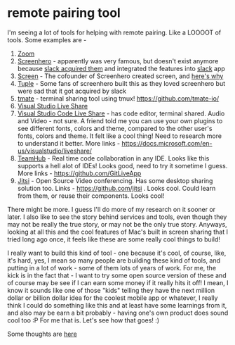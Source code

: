 # remote pairing tool

I'm seeing a lot of tools for helping with remote pairing. Like a LOOOOT
of tools. Some examples are -

1. [Zoom](https://zoom.us/)
2. [Screenhero](https://blog.screenhero.com/) - apparently was very famous, but
doesn't exist anymore because [slack acquired them](https://slack.com/intl/en-in/video-conferencing)
and integrated the features into [slack](https://slack.com/intl/en-in/) app
3. [Screen](https://screen.so/) - The cofounder of Screenhero created screen,
and [here's why](https://www.notion.so/Screen-Making-WFH-Work-57df16351a884bca8027f049698eb2ce)
4. [Tuple](https://tuple.app/) - Some fans of screenhero built this as they
loved screenhero but were sad that it got acquired by slack
5. [tmate](https://tmate.io) - terminal sharing tool using tmux! https://github.com/tmate-io/
6. [Visual Studio Live Share](https://visualstudio.microsoft.com/services/live-share/)
7. [Visual Studio Code Live Share](https://code.visualstudio.com/blogs/2017/11/15/live-share) - has
code editor, terminal shared. Audio and
Video - not sure. A friend told me you can use your own plugins to see different
fonts, colors and theme, compared to the other user's fonts, colors and theme.
It felt like a cool thing! Need to research more to understand it better. More links -
https://docs.microsoft.com/en-us/visualstudio/liveshare/
8. [TeamHub](https://teamhub.dev/) - Real time code collaboration in any IDE.
Looks like this supports a hell alot of IDEs! Looks good, need to try it
sometime I guess. More links - https://github.com/GitLiveApp
9. [Jitsi](https://jitsi.org/jitsi-meet/) - Open Source Video conferencing. Has
some desktop sharing solution too. Links - https://github.com/jitsi .
Looks cool. Could learn from them, or reuse their components. Looks cool!

There might be more. I guess I'll do more of my research on it sooner or later.
I also like to see the story behind services and tools, even though they may
not be really the true story, or may not be the only true story. Anyways,
looking at all this and the cool features of Mac's built in screen sharing
that I tried long ago once, it feels like these are some really cool things to
build!

I really want to build this kind of tool - one because it's cool, of course,
like, it's hard, yes, I mean so many people are building these kind of tools,
and putting in a lot of work - some of them lots of years of work. For me, the
kick is in the fact that - I want to try some open source version of these and
of course may be see if I can earn some money if it really hits it off! I mean,
I know it sounds like one of those "kids" telling they have the next million
dollar or billion dollar idea for the coolest mobile app or whatever, I really
think I could do something like this and at least have some learnings from it,
and also may be earn a bit probably - having one's own product does sound cool
too :P For me that is. Let's see how that goes! :)

Some thoughts are [here](research/thoughts.md)